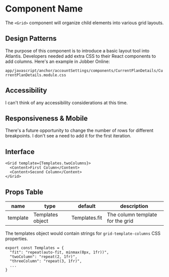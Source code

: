 # Component Name

The `<Grid>` component will organize child elements into various grid layouts.

## Design Patterns

The purpose of this component is to introduce a basic layout tool into Atlantis.
Developers needed add extra CSS to their React components to add columns. Here's
an example in Jobber Online:

`app/javascript/anchor/accountSettings/components/CurrentPlanDetails/CurrentPlanDetails.module.css`

## Accessibility

I can't think of any accessibility considerations at this time.

## Responsiveness & Mobile

There's a future opportunity to change the number of rows for different
breakpoints. I don't see a need to add it for the first iteration.

## Interface

```
<Grid template={Templates.twoColumns}>
  <Content>First Column</Content>
  <Content>Second Column</Content>
</Grid>
```

## Props Table

| name     | type             | default       | description                      |
| -------- | ---------------- | ------------- | -------------------------------- |
| template | Templates object | Templates.fit | The column template for the grid |

The templates object would contain strings for `grid-template-columns` CSS
properties.

```
export const Templates = {
  "fit": "repeat(auto-fit, minmax(0px, 1fr))",
  "twoColumn": "repeat(2, 1fr)",
  "threeColumn": "repeat(3, 1fr)",
  ...
}
```
